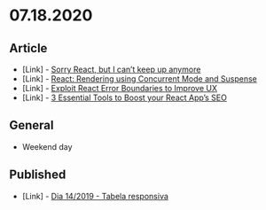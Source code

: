 # 07.18.2020

## Article

- \[Link\] - [Sorry React, but I can’t keep up anymore](https://medium.com/swlh/sorry-react-but-i-cant-keep-up-anymore-6b6c8415708c)
- \[Link\] - [React: Rendering using Concurrent Mode and Suspense](https://blog.bitsrc.io/react-rendering-using-concurrent-mode-and-suspense-1600c574f996)
- \[Link\] - [Exploit React Error Boundaries to Improve UX](https://medium.com/chingu/exploit-react-error-boundaries-to-improve-ux-8e1b18faa5ab)
- \[Link\] - [3 Essential Tools to Boost your React App’s SEO](https://medium.com/@prestonwallace/3-ways-improve-react-seo-without-isomorphic-app-a6354595e400)

## General

- Weekend day

## Published

- \[Link\] - [Dia 14/2019 - Tabela responsiva](https://nerdcalistenico.com.br/hemersonvianna/artigos/daysofcode/2019/dia-14-tabela-responsiva/)
